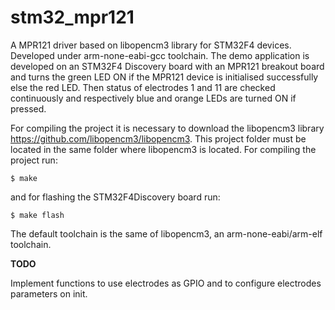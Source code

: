 # stm32_mpr121
A MPR121 driver based on libopencm3 library for STM32F4 devices. Developed under arm-none-eabi-gcc toolchain.
The demo application is developed on an STM32F4 Discovery board with an MPR121 breakout board and turns the green LED ON if the MPR121 device is initialised successfully else the red LED. Then status of electrodes 1 and 11 are checked continuously and respectively blue and orange LEDs are turned ON if pressed.

For compiling the project it is necessary to download the libopencm3 library https://github.com/libopencm3/libopencm3. This project folder must be located in the same folder where libopencm3 is located. For compiling the project run:

    $ make

and for flashing the STM32F4Discovery board run:

    $ make flash

The default toolchain is the same of libopencm3, an arm-none-eabi/arm-elf toolchain.

**TODO**

Implement functions to use electrodes as GPIO and to configure electrodes parameters on init.
